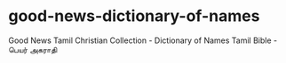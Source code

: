 # good-news-dictionary-of-names
Good News Tamil Christian Collection - Dictionary of Names Tamil Bible - பெயர் அகராதி
